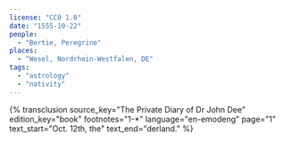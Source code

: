 ```yaml
---
license: "CC0 1.0"
date: "1555-10-22"
people:
  - "Bertie, Peregrine"
places:
  - "Wesel, Nordrhein-Westfalen, DE"
tags:
  - "astrology"
  - "nativity"
---
```

{% transclusion
  source_key="The Private Diary of Dr John Dee"
  edition_key="book"
  footnotes="1-*"
  language="en-emodeng"
  page="1"
  text_start="Oct. 12th, the"
  text_end="derland."
%}
